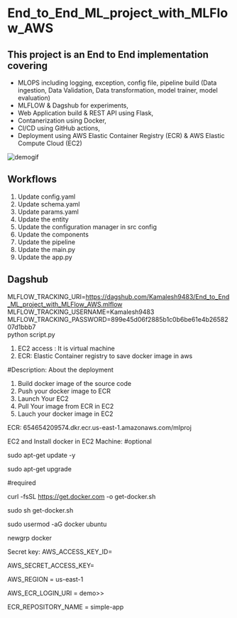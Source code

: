 # End_to_End_ML_project_with_MLFlow_AWS

## This project is an End to End implementation covering 
 - MLOPS including logging, exception, config file, pipeline build (Data ingestion, Data Validation, Data transformation, model trainer, model evaluation)
 - MLFLOW & Dagshub for experiments,
 - Web Application build & REST API using Flask,
 - Contanerization using Docker,
 - CI/CD using GitHub actions,
 - Deployment using AWS Elastic Container Registry (ECR) & AWS Elastic Compute Cloud (EC2)

![demogif](https://github.com/Kamalesh9483/End_to_End_ML_project_with_MLFlow_AWS/assets/80197808/1e4f15de-8b1c-444d-88fa-70e450f5cec7)

## Workflows

1. Update config.yaml
2. Update schema.yaml
3. Update params.yaml
4. Update the entity
5. Update the configuration manager in src config
6. Update the components
7. Update the pipeline 
8. Update the main.py
9. Update the app.py

## Dagshub
MLFLOW_TRACKING_URI=https://dagshub.com/Kamalesh9483/End_to_End_ML_project_with_MLFlow_AWS.mlflow \
MLFLOW_TRACKING_USERNAME=Kamalesh9483 \
MLFLOW_TRACKING_PASSWORD=899e45d06f2885b1c0b6be61e4b2658207d1bbb7 \
python script.py


1. EC2 access : It is virtual machine
2. ECR: Elastic Container registry to save  docker image in aws

#Description: About the deployment
1. Build docker image of the source code
2. Push your docker image to ECR
3. Launch Your EC2 
4. Pull Your image from ECR in EC2
5. Lauch your docker image in EC2

ECR:
654654209574.dkr.ecr.us-east-1.amazonaws.com/mlproj

EC2 and Install docker in EC2 Machine:
#optional

sudo apt-get update -y

sudo apt-get upgrade

#required

curl -fsSL https://get.docker.com -o get-docker.sh

sudo sh get-docker.sh

sudo usermod -aG docker ubuntu

newgrp docker


Secret key:
AWS_ACCESS_KEY_ID=

AWS_SECRET_ACCESS_KEY=

AWS_REGION = us-east-1

AWS_ECR_LOGIN_URI = demo>>  


ECR_REPOSITORY_NAME = simple-app
